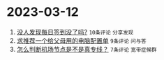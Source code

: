 # 2023-03-12

1. [没人发现每日签到没了吗?](https://www.v2ex.com/t/923293) `10条评论` `分享发现`
1. [求推荐一个给父母用的电脑配置单](https://www.v2ex.com/t/923296) `9条评论` `问与答`
1. [怎么判断机场节点是不是真专线？](https://www.v2ex.com/t/923290) `7条评论` `宽带症候群`
